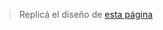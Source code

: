 > Replicá el diseño de [esta página](https://uidesigndaily.com/posts/sketch-login-log-in-authentication-day-559)
